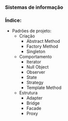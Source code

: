 ### Sistemas de informação

### Índice:

- Padrões de projeto:
  - Criação
    - Abstract Method
    - Factory Method
    - Singleton
  - Comportamento
    - Iterator
    - Null Object
    - Observer
    - State
    - Strategy
    - Template Method
  - Estrutura
    - Adapter
    - Bridge
    - Facade
    - Proxy  

